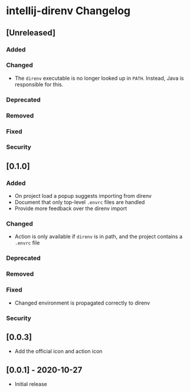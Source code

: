 <!-- Keep a Changelog guide -> https://keepachangelog.com -->

# intellij-direnv Changelog

## [Unreleased]
### Added

### Changed
- The `direnv` executable is no longer looked up in `PATH`. Instead, Java is responsible for this.

### Deprecated

### Removed

### Fixed

### Security
## [0.1.0]
### Added
- On project load a popup suggests importing from direnv
- Document that only top-level `.envrc` files are handled
- Provide more feedback over the direnv import

### Changed
- Action is only available if `direnv` is in path, and the project contains a `.envrc` file

### Deprecated

### Removed

### Fixed
- Changed environment is propagated correctly to direnv

### Security
## [0.0.3]
- Add the official icon and action icon


## [0.0.1] - 2020-10-27
- Initial release
